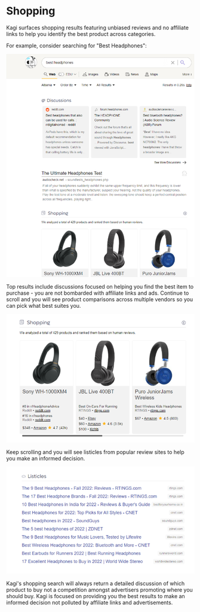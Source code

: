 # Shopping

Kagi surfaces shopping results featuring unbiased reviews and no affiliate links to help you identify the best product across categories.

For example, consider searching for "Best Headphones":

<img src="./media/best_headphones_search.png" alt="Best Headphones">

Top results include discussions focused on helping you find the best item to purchase - you are not bombarded with affiliate links and ads. Continue to scroll and you will see product comparisons across multiple vendors so you can pick what best suites you.

<img src="./media/shopping_product_comparison.png" alt="Compare Shopping">

Keep scrolling and you will see listicles from popular review sites to help you make an informed decision.

<img src="./media/shopping_listicles.png" alt="Shopping Listicles">

Kagi's shopping search will always return a detailed discussion of which product to buy not a competition amongst advertisers promoting where you should buy. Kagi is focused on providing you the best results to make an informed decision not polluted by affiliate links and advertisements.
